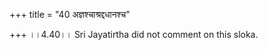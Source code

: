 +++
title = "40 अज्ञश्चाश्रद्दधानश्च"

+++
।।4.40।। Sri Jayatirtha did not comment on this sloka.  
  
